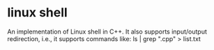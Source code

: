 # linux shell

An implementation of Linux shell in C++. It also supports input/output redirection, i.e., it supports commands like:
ls | grep ".cpp" > list.txt
